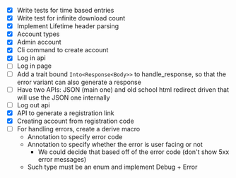 - [x] Write tests for time based entries
- [x] Write test for infinite download count
- [x] Implement Lifetime header parsing
- [x] Account types
- [x] Admin account
- [x] Cli command to create account
- [x] Log in api
- [ ] Log in page
- [ ] Add a trait bound `Into<Response<Body>>` to handle_response, so that the error variant
	can also generate a response
- [ ] Have two APIs: JSON (main one) and old school html redirect driven that will use the JSON one
	internally
- [ ] Log out api
- [x] API to generate a registration link
- [x] Creating account from registration code
- [ ] For handling errors, create a derive macro 
	- Annotation to specify error code
    - Annotation to specify whether the error is user facing or not
      - We could decide that based off of the error code (don't show 5xx error messages)
	- Such type must be an enum and implement Debug + Error
